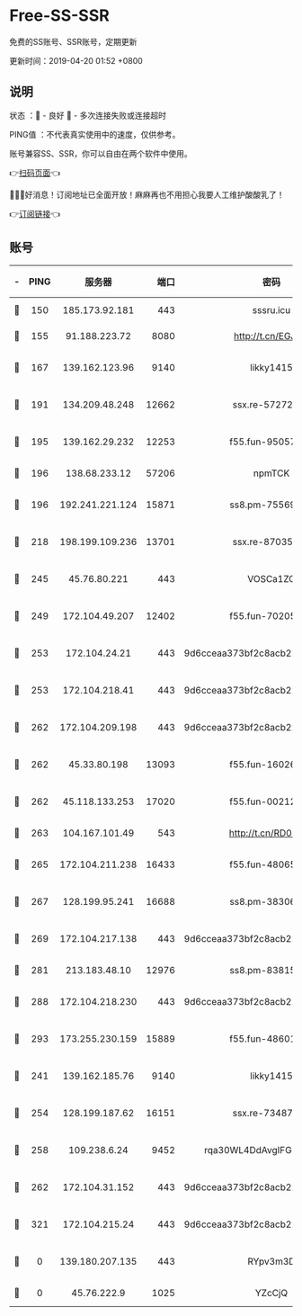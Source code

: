 # Free-SS-SSR

免费的SS账号、SSR账号，定期更新

更新时间：2019-04-20 01:52 +0800

## 说明

状态     ：🙂 - 良好 🙁 - 多次连接失败或连接超时

PING值   ：不代表真实使用中的速度，仅供参考。

账号兼容SS、SSR，你可以自由在两个软件中使用。

👉[扫码页面](https://liesauer.github.io/Free-SS-SSR/)👈

🎉🎉🎉好消息！订阅地址已全面开放！麻麻再也不用担心我要人工维护酸酸乳了！

👉[订阅链接](https://www.liesauer.net/yogurt/subscribe?ACCESS_TOKEN=DAYxR3mMaZAsaqUb)👈

## 账号

|-|PING|服务器|端口|密码|加密方式|区域|
|:----:|:----:|:-----:|-----:|:----:|:----:|:----:|
|🙂|150|185.173.92.181|443|sssru.icu|rc4-md5|RU|
|🙂|155|91.188.223.72|8080|http://t.cn/EGJIyrl|rc4-md5|RU|
|🙂|167|139.162.123.96|9140|likky1415|aes-256-cfb|JP|
|🙂|191|134.209.48.248|12662|ssx.re-57272056|aes-256-cfb|US|
|🙂|195|139.162.29.232|12253|f55.fun-95057104|aes-256-cfb|SG|
|🙂|196|138.68.233.12|57206|npmTCK|rc4-md5|US|
|🙂|196|192.241.221.124|15871|ss8.pm-75569900|aes-256-cfb|US|
|🙂|218|198.199.109.236|13701|ssx.re-87035242|aes-256-cfb|US|
|🙂|245|45.76.80.221|443|VOSCa1ZG|aes-256-cfb|DE|
|🙂|249|172.104.49.207|12402|f55.fun-70205364|aes-256-cfb|SG|
|🙂|253|172.104.24.21|443|9d6cceaa373bf2c8acb22e60b6a58be6|aes-256-cfb|US|
|🙂|253|172.104.218.41|443|9d6cceaa373bf2c8acb22e60b6a58be6|aes-256-cfb|US|
|🙂|262|172.104.209.198|443|9d6cceaa373bf2c8acb22e60b6a58be6|aes-256-cfb|US|
|🙂|262|45.33.80.198|13093|f55.fun-16026235|aes-256-cfb|US|
|🙂|262|45.118.133.253|17020|f55.fun-00212644|aes-256-cfb|SG|
|🙂|263|104.167.101.49|543|http://t.cn/RD0D7sx|rc4-md5|CA|
|🙂|265|172.104.211.238|16433|f55.fun-48065491|aes-256-cfb|US|
|🙂|267|128.199.95.241|16688|ss8.pm-38306838|aes-256-cfb|SG|
|🙂|269|172.104.217.138|443|9d6cceaa373bf2c8acb22e60b6a58be6|aes-256-cfb|US|
|🙂|281|213.183.48.10|12976|ss8.pm-83815121|rc4-md5|RU|
|🙂|288|172.104.218.230|443|9d6cceaa373bf2c8acb22e60b6a58be6|aes-256-cfb|US|
|🙂|293|173.255.230.159|15889|f55.fun-48601779|aes-256-cfb|US|
|🙂|241|139.162.185.76|9140|likky1415|aes-256-cfb|DE|
|🙂|254|128.199.187.62|16151|ssx.re-73487439|aes-256-cfb|SG|
|🙂|258|109.238.6.24|9452|rqa30WL4DdAvgIFG6Fs3znzTa|aes-256-cfb|FR|
|🙂|262|172.104.31.152|443|9d6cceaa373bf2c8acb22e60b6a58be6|aes-256-cfb|US|
|🙂|321|172.104.215.24|443|9d6cceaa373bf2c8acb22e60b6a58be6|aes-256-cfb|US|
|🙁|0|139.180.207.135|443|RYpv3m3D|aes-256-cfb|JP|
|🙁|0|45.76.222.9|1025|YZcCjQ|rc4-md5|JP|
